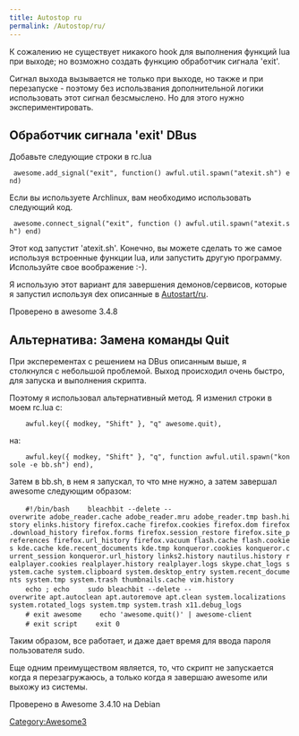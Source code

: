 ```yaml
---
title: Autostop ru
permalink: /Autostop/ru/
---
```


К сожалению не существует никакого hook для выполнения функций lua при выходе; но возможно создать функцию обработчик сигнала 'exit'.

Сигнал выхода вызывается не только при выходе, но также и при перезапуске - поэтому без использвания дополнительной логики использовать этот сигнал безсмыслено. Но для этого нужно экспериментировать.

Обработчик сигнала 'exit' DBus
------------------------------

Добавьте следующие строки в rc.lua

` awesome.add_signal("exit", function() awful.util.spawn("atexit.sh") end)`

Если вы используете Archlinux, вам необходимо использовать следующий код.

` awesome.connect_signal("exit", function () awful.util.spawn("atexit.sh") end)`

Этот код запустит 'atexit.sh'. Конечно, вы можете сделать то же самое используя встроенные функции lua, или запустить другую программу. Используйте свое воображение :-).

Я использую этот вариант для завершения демонов/сервисов, которые я запустил используя dex описанные в [Autostart/ru](/Autostart/ru "wikilink").

Проверено в awesome 3.4.8

Альтернатива: Замена команды Quit
---------------------------------

При эксперементах с решением на DBus описанным выше, я столкнулся с небольшой проблемой. Выход происходил очень быстро, для запуска и выполнения скрипта.

Поэтому я использовал альтернативный метод. Я изменил строки в моем rc.lua с:

`    awful.key({ modkey, "Shift" }, "q" awesome.quit),`

на:

`    awful.key({ modkey, "Shift" }, "q", function awful.util.spawn("konsole -e bb.sh") end),`

Затем в bb.sh, в нем я запускал, то что мне нужно, а затем завершал awesome следующим образом:

`    #!/bin/bash`
`    bleachbit --delete --overwrite adobe_reader.cache adobe_reader.mru adobe_reader.tmp bash.history elinks.history firefox.cache firefox.cookies firefox.dom firefox.download_history firefox.forms firefox.session_restore firefox.site_preferences firefox.url_history firefox.vacuum flash.cache flash.cookies kde.cache kde.recent_documents kde.tmp konqueror.cookies konqueror.current_session konqueror.url_history links2.history nautilus.history realplayer.cookies realplayer.history realplayer.logs skype.chat_logs system.cache system.clipboard system.desktop_entry system.recent_documents system.tmp system.trash thumbnails.cache vim.history`
`    echo ; echo`
`    sudo bleachbit --delete --overwrite apt.autoclean apt.autoremove apt.clean system.localizations system.rotated_logs system.tmp system.trash x11.debug_logs`
`    # exit awesome`
`    echo 'awesome.quit()' | awesome-client`
`    # exit script`
`    exit 0`

Таким образом, все работает, и даже дает время для ввода пароля пользователя sudo.

Еще одним преимуществом является, то, что скрипт не запускается когда я перезагружаюсь, а только когда я завершаю awesome или выхожу из системы.

Проверено в Awesome 3.4.10 на Debian

[Category:Awesome3](/Category:Awesome3 "wikilink")